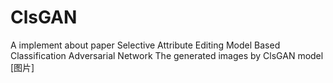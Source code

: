 # ClsGAN
A implement about paper Selective Attribute Editing Model Based Classification Adversarial Network
The generated images by ClsGAN model
[图片]
